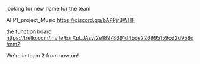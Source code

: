 looking for new name for the team

AFP1_project_Music
https://discord.gg/bAPPjrBWHF

the function board https://trello.com/invite/b/rXpLJAsv/2e18978691d4bde226995159cd2d958d/mm2

We're in team 2 from now on!
